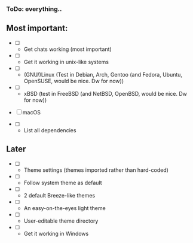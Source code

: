 <h3>ToDo: everything..</h3>

<h2>Most important:</h2>

- [ ] - Get chats working (most important)

- [ ] - Get it working in unix-like systems

- [ ] - (GNU/)Linux (Test in Debian, Arch, Gentoo (and Fedora, Ubuntu, OpenSUSE, would be nice. Dw for now))

- [ ] - xBSD (test in FreeBSD (and NetBSD, OpenBSD, would be nice. Dw for now))

- [ ] macOS

- [ ] - List all dependencies

<h2>Later</h2>

- [ ] - Theme settings (themes imported rather than hard-coded)

- [ ] - Follow system theme as default
- [ ] - 2 default Breeze-like themes
- [ ] - An easy-on-the-eyes light theme
- [ ] - User-editable theme directory

- [ ] - Get it working in Windows
